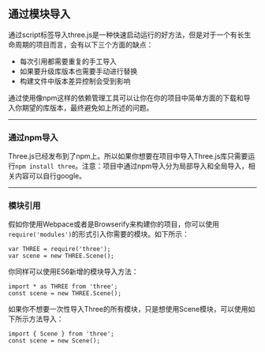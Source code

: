 ## 通过模块导入

通过script标签导入three.js是一种快速启动运行的好方法，但是对于一个有长生命周期的项目而言，会有以下三个方面的缺点：

- 每次引用都需要重复的手工导入
- 如果要升级库版本也需要手动进行替换
- 构建文件中版本差异控制会受到影响

通过使用像npm这样的依赖管理工具可以让你在你的项目中简单方面的下载和导入你期望的库版本，最终避免如上所述的问题。

---

### 通过npm导入

Three.js已经发布到了npm上。所以如果你想要在项目中导入Three.js库只需要运行`npm install three`。注意：项目中通过npm导入分为局部导入和全局导入，相关内容可以自行google。

---

### 模块引用

假如你使用Webpace或者是Browserify来构建你的项目，你可以使用`require('modules')`的形式引入你需要的模块。如下所示：

```
var THREE = require('three');
var scene = new THREE.Scene();

```

你同样可以使用ES6新增的模块导入方法：

```
import * as THREE from 'three';
const scene = new THREE.Scene();
```

如果你不想要一次性导入Three的所有模块，只是想使用Scene模块，可以使用如下所示方法导入：

```
import { Scene } from 'three';
const scene = new Scene();
```
